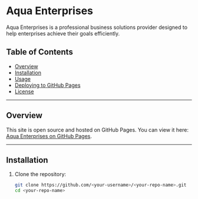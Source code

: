 # Aqua Enterprises

Aqua Enterprises is a professional business solutions provider designed to help enterprises achieve their goals efficiently.

## Table of Contents
- [Overview](#overview)
- [Installation](#installation)
- [Usage](#usage)
- [Deploying to GitHub Pages](#deploying-to-github-pages)
- [License](#license)

---

## Overview

This site is open source and hosted on GitHub Pages. You can view it here: [Aqua Enterprises on GitHub Pages](https://<your-username>.github.io/<your-repo-name>/).

---

## Installation

1. Clone the repository:
   ```bash
   git clone https://github.com/<your-username>/<your-repo-name>.git
   cd <your-repo-name>

